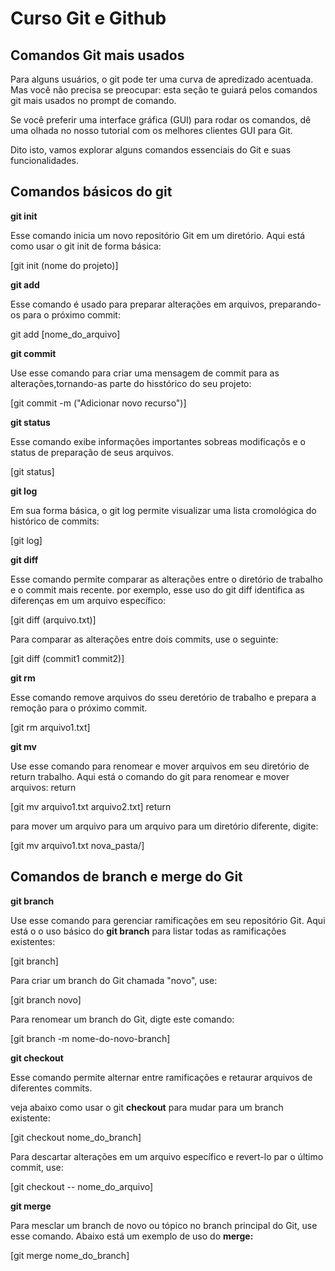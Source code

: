 # Curso Git e Github

## Comandos Git mais usados

Para alguns usuários, o git pode ter uma curva de apredizado acentuada. Mas você não precisa se preocupar: esta seção te guiará pelos comandos git mais usados no prompt de comando.

Se você preferir uma interface gráfica (GUI) para rodar os comandos, dê uma olhada no nosso tutorial com os melhores clientes GUI para Git.

Dito isto, vamos explorar alguns comandos essenciais do Git e suas funcionalidades.

## Comandos básicos do git

**git init**

Esse comando inicia  um novo repositório Git em um diretório. 
Aqui está como usar o git init de forma básica:

[git init (nome do projeto)]

**git add** 

Esse comando é usado para preparar alterações em arquivos, preparando-os
para o próximo commit:

git add [nome_do_arquivo]

**git commit**

Use esse comando para criar uma mensagem de commit para as alterações,tornando-as 
parte do hisstórico do seu projeto:

[git commit -m ("Adicionar novo recurso")]

**git status**

Esse comando exibe informações importantes sobreas modificaçõs e o status de 
preparação de seus arquivos.

[git status]

**git log**

Em sua forma básica, o git log permite visualizar uma lista cromológica do 
histórico de commits:

[git log]

**git diff**

Esse comando permite comparar as alterações entre o diretório de trabalho
e o commit mais recente. por exemplo, esse uso do git diff identifica as 
diferenças em um arquivo específico:

[git diff (arquivo.txt)]

Para comparar as alterações entre dois commits, use o seguinte:

[git diff (commit1 commit2)]

**git rm**

Esse comando remove arquivos do sseu deretório de trabalho e 
prepara a remoção para o próximo commit.

[git rm arquivo1.txt]

**git mv**

Use esse comando para renomear e mover arquivos em seu diretório de  return
trabalho. Aqui está o comando do git para renomear e mover arquivos:  return

[git mv arquivo1.txt arquivo2.txt] return

para mover um arquivo para um arquivo para um diretório diferente, digite:

[git mv arquivo1.txt nova_pasta/]

## Comandos de branch e merge do Git

**git branch**

Use esse comando para gerenciar ramificações em seu repositório Git.
Aqui está o o uso básico do **git branch** para listar todas as ramificações 
existentes:

[git branch]

Para criar um branch do Git chamada "novo", use:

[git branch novo]

Para renomear um branch do Git, digte este comando:

[git branch -m nome-do-novo-branch]

**git checkout**

Esse comando permite alternar entre ramificações e
retaurar arquivos de diferentes commits.

veja abaixo como usar o git **checkout** para mudar para um 
branch existente:

[git checkout nome_do_branch]

Para descartar alterações em um arquivo específico e
revert-lo par o último commit, use:

[git checkout -- nome_do_arquivo]

**git merge**

Para mesclar um branch de novo ou tópico no branch 
principal do Git, use esse comando. Abaixo está um
exemplo de uso do **merge:**

[git merge nome_do_branch]
































